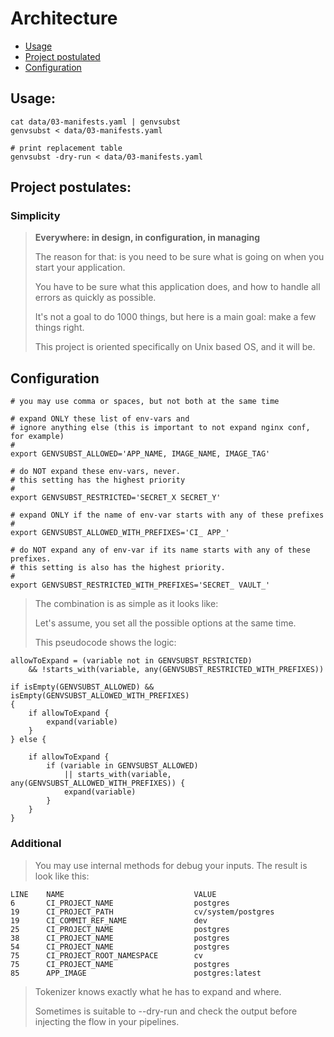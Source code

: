 # Architecture

- [Usage](#usage)
- [Project postulated](#project-postulates)
- [Configuration](#configuration)

## Usage:
```
cat data/03-manifests.yaml | genvsubst
genvsubst < data/03-manifests.yaml 

# print replacement table
genvsubst -dry-run < data/03-manifests.yaml 
```

## Project postulates:

### Simplicity

> **Everywhere: in design, in configuration, in managing**
>
> The reason for that: is you need to be sure what is going on when you start your application.
>
> You have to be sure what this application does, and how to handle all errors as quickly as possible.
>
> It's not a goal to do 1000 things, but here is a main goal: make a few things right.
>
> This project is oriented specifically on Unix based OS, and it will be.

## Configuration

```
# you may use comma or spaces, but not both at the same time

# expand ONLY these list of env-vars and 
# ignore anything else (this is important to not expand nginx conf, for example)
#
export GENVSUBST_ALLOWED='APP_NAME, IMAGE_NAME, IMAGE_TAG'

# do NOT expand these env-vars, never. 
# this setting has the highest priority
#
export GENVSUBST_RESTRICTED='SECRET_X SECRET_Y'

# expand ONLY if the name of env-var starts with any of these prefixes
#
export GENVSUBST_ALLOWED_WITH_PREFIXES='CI_ APP_'

# do NOT expand any of env-var if its name starts with any of these prefixes. 
# this setting is also has the highest priority.
#
export GENVSUBST_RESTRICTED_WITH_PREFIXES='SECRET_ VAULT_'
```

> The combination is as simple as it looks like:
>
> Let's assume, you set all the possible options at the same time.
>
> This pseudocode shows the logic:

```
allowToExpand = (variable not in GENVSUBST_RESTRICTED) 
    && !starts_with(variable, any(GENVSUBST_RESTRICTED_WITH_PREFIXES))
        
if isEmpty(GENVSUBST_ALLOWED) && isEmpty(GENVSUBST_ALLOWED_WITH_PREFIXES) 
{
    if allowToExpand {
        expand(variable)
    }
} else {

    if allowToExpand {
        if (variable in GENVSUBST_ALLOWED) 
            || starts_with(variable, any(GENVSUBST_ALLOWED_WITH_PREFIXES)) {
            expand(variable)
        }
    }    
}
```

### Additional
> You may use internal methods for debug your inputs. The result is look like this:
```
LINE    NAME                             VALUE
6       CI_PROJECT_NAME                  postgres
19      CI_PROJECT_PATH                  cv/system/postgres
19      CI_COMMIT_REF_NAME               dev
25      CI_PROJECT_NAME                  postgres
38      CI_PROJECT_NAME                  postgres
54      CI_PROJECT_NAME                  postgres
75      CI_PROJECT_ROOT_NAMESPACE        cv
75      CI_PROJECT_NAME                  postgres
85      APP_IMAGE                        postgres:latest
```
> Tokenizer knows exactly what he has to expand and where.
> 
> Sometimes is suitable to --dry-run and check the output before injecting the flow in your pipelines.





































